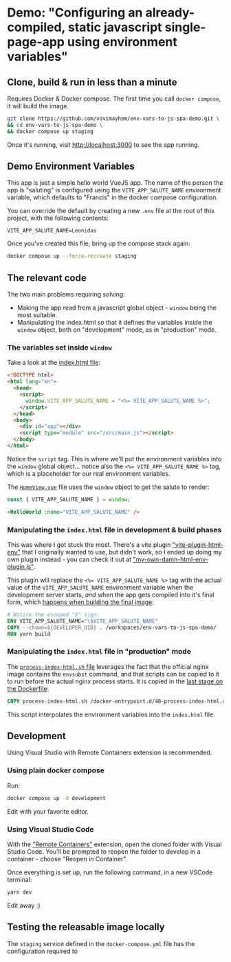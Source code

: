# Demo: "Configuring an already-compiled, static javascript single-page-app using environment variables"

## Clone, build & run in less than a minute

Requires Docker & Docker compose. The first time you call `docker compose`, it
will build the image.

```bash
git clone https://github.com/vovimayhem/env-vars-to-js-spa-demo.git \
&& cd env-vars-to-js-spa-demo \
&& docker compose up staging
```

Once it's running, visit [http://localhost:3000](http://localhost:3000) to see
the app running.

## Demo Environment Variables

This app is just a simple hello world VueJS app. The name of the person the app
is "saluting" is configured using the `VITE_APP_SALUTE_NAME` environment
variable, which defaults to "Francis" in the docker compose configuration.

You can override the default by creating a new `.env` file at the root of this
project, with the following contents:

```dotenv
VITE_APP_SALUTE_NAME=Leonidas
```

Once you've created this file, bring up the compose stack again:

```bash
docker compose up --force-recreate staging
```

## The relevant code

The two main problems requiring solving:
- Making the app read from a javascript global object - `window` being the most suitable.
- Manipulating the index.html so that it defines the variables inside the `window` object,
  both on "development" mode, as in "production" mode.

### The variables set inside `window`

Take a look at the [index.html file](https://github.com/vovimayhem/env-vars-to-js-spa-demo/blob/70277948095f1a1e41b64e80f9cfcfec014059f8/index.html#L8-L10):

```html
<!DOCTYPE html>
<html lang="en">
  <head>
    <script>
      window.VITE_APP_SALUTE_NAME = "<%= VITE_APP_SALUTE_NAME %>";
    </script>
  </head>
  <body>
    <div id="app"></div>
    <script type="module" src="/src/main.js"></script>
  </body>
</html>
```

Notice the `script` tag. This is where we'll put the environment variables into
the `window` global object... notice also the `<%= VITE_APP_SALUTE_NAME %>` tag,
which is a placeholder for our real environment variables.

The [`HomeView.vue`](https://github.com/vovimayhem/env-vars-to-js-spa-demo/blob/70277948095f1a1e41b64e80f9cfcfec014059f8/src/views/HomeView.vue#L1-L10) file uses the `window` object to get the salute to render:

```javascript
const { VITE_APP_SALUTE_NAME } = window;
```

```html
<HelloWorld :name="VITE_APP_SALUTE_NAME" />
```

### Manipulating the `index.html` file in development & build phases

This was where I got stuck the most. There's a vite plugin ["vite-plugin-html-env"](https://github.com/lxs24sxl/vite-plugin-html-env) that I originally wanted to use, but didn't work, so I ended
up doing my own plugin instead - you can check it out at ["my-own-damn-html-env-plugin.js"](https://github.com/vovimayhem/env-vars-to-js-spa-demo/blob/70277948095f1a1e41b64e80f9cfcfec014059f8/my-own-damn-html-env-plugin.js#L1).

This plugin will replace the `<%= VITE_APP_SALUTE_NAME %>` tag with the actual
value of the `VITE_APP_SALUTE_NAME` environment variable when the development
server starts, *and* when the app gets compiled into it's final form, which
[happens when building the final image](https://github.com/vovimayhem/env-vars-to-js-spa-demo/blob/70277948095f1a1e41b64e80f9cfcfec014059f8/Dockerfile#L118-L132):

```Dockerfile
# Notice the escaped "$" sign:
ENV VITE_APP_SALUTE_NAME="\$VITE_APP_SALUTE_NAME"
COPY --chown=${DEVELOPER_UID} . /workspaces/env-vars-to-js-spa-demo/
RUN yarn build
```

### Manipulating the `index.html` file in "production" mode

The [`process-index-html.sh` file](https://github.com/vovimayhem/env-vars-to-js-spa-demo/blob/70277948095f1a1e41b64e80f9cfcfec014059f8/process-index-html.sh#L1-L9) leverages the fact that
the official nginx image contains the `envsubst` command, and that scripts can be copied
to it to run before the actual nginx process starts. It is copied in the [last stage
on the Dockerfile](https://github.com/vovimayhem/env-vars-to-js-spa-demo/blob/70277948095f1a1e41b64e80f9cfcfec014059f8/Dockerfile#L134-L141):

```Dockerfile
COPY process-index-html.sh /docker-entrypoint.d/40-process-index-html.sh
```

This script interpolates the environment variables into the `index.html` file.

## Development

Using Visual Studio with Remote Containers extension is recommended.
### Using plain docker compose

Run:

```bash
docker compose up -d development
```

Edit with your favorite editor.

### Using Visual Studio Code

With the ["Remote Containers"](https://marketplace.visualstudio.com/items?itemName=ms-vscode-remote.remote-containers) extension,
open the cloned folder with Visual Studio Code. You'll be prompted to reopen the
folder to develop in a container - choose "Reopen in Container".

Once everything is set up, run the following command, in a new VSCode terminal:

```bash
yarn dev
```

Edit away :)
## Testing the releasable image locally

The `staging` service defined in the `docker-compose.yml` file has the configuration
required to 